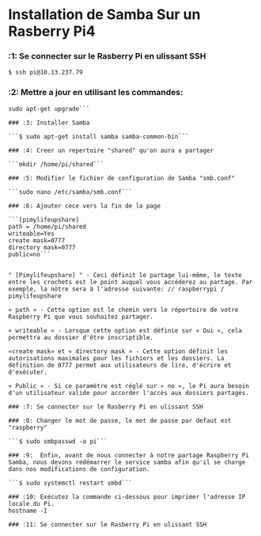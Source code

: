 # Installation de Samba Sur un Rasberry Pi4

### :1: Se connecter sur le Rasberry Pi en ulissant SSH

```$ ssh pi@10.13.237.79```

### :2: Mettre a jour en utilisant les commandes:

```sudo apt-get update
sudo apt-get upgrade```

### :3: Installer Samba

```$ sudo apt-get install samba samba-common-bin```

### :4: Creer un repertoire "shared" qu'on aura a partager

```mkdir /home/pi/shared```

### :5: Modifier le fichier de configuration de Samba "smb.conf"

```sudo nano /etc/samba/smb.conf```

### :6: Ajouter cece vers la fin de la page

```[pimylifeupshare]
path = /home/pi/shared
writeable=Yes
create mask=0777
directory mask=0777
public=no```


" [Pimylifeupshare] " - Ceci définit le partage lui-même, le texte entre les crochets est le point auquel vous accéderez au partage. Par exemple, la nôtre sera à l'adresse suivante: // raspberrypi / pimylifeupshare

« path » - Cette option est le chemin vers le répertoire de votre Raspberry Pi que vous souhaitez partager.

« writeable » - Lorsque cette option est définie sur « Oui », cela permettra au dossier d'être inscriptible.

«create mask» et « directory mask » - Cette option définit les autorisations maximales pour les fichiers et les dossiers. La définition de 0777 permet aux utilisateurs de lire, d'écrire et d'exécuter.

« Public » - Si ce paramètre est réglé sur « no », le Pi aura besoin d'un utilisateur valide pour accorder l'accès aux dossiers partagés.

### :7: Se connecter sur le Rasberry Pi en ulissant SSH

### :8: Changer le mot de passe, le mot de passe par defaut est "raspberry"

```$ sudo smbpasswd -a pi```

### :9:  Enfin, avant de nous connecter à notre partage Raspberry Pi Samba, nous devons redémarrer le service samba afin qu'il se charge dans nos modifications de configuration.

```$ sudo systemctl restart smbd```

### :10: Exécutez la commande ci-dessous pour imprimer l'adresse IP locale du Pi.
hostname -I

### :11: Se connecter sur le Rasberry Pi en ulissant SSH


